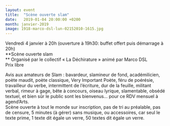 ```yaml
---
layout: event
title:  "Scène ouverte slam"
date:   2019-01-04 20:00:00 +0200
month: janvier-2019
image: 1918-marco-dsl-lun-02152010-1615.jpg
---
```



Vendredi 4 janvier à 20h  (ouverture à 19h30: buffet offert puis démarrage à 20h)  
**Scène ouverte slam  
** Organisé par le collectif « La Déchirature » animé par Marco DSL  
Prix libre



Avis aux amateurs de Slam : bavardeur, slamineur de fond, académilicien, poète maudit, poète classique, Very Important Poète, féru de poérésie, travailleur du verbe, intermittent de l’écriture, dur de la feuille, militant verbal, rimeur à gage, bête à concours, oiseau lyrique, slamentable, obsédé textuel, et bien sûr le public sont les bienvenus… pour ce RDV mensuel à agend’Arts.  
Scène ouverte à tout le monde sur inscription, pas de tri au préalable, pas de censure, 5 minutes (à gérer) sans musique, ou accessoires, car seul le texte prime, 1 texte dit égale un verre, 50 textes dit égale un verre.